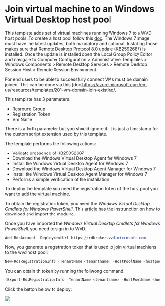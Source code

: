 # Join virtual machine to an Windows Virtual Desktop host pool

This template adds set of virtual machines running Windows 7 to a WVD host pools. To create a host pool follow this [doc](https://docs.microsoft.com/en-us/azure/virtual-desktop/create-host-pools-powershell).
The Windows 7 image must have the latest updates, both mandatory and optional. Installing those makes sure that Remote Desktop Protocol 8.0 update (KB2592687) is installed. 
Once the update is installed open the Local Group Policy Editor and navigate to Computer Configuration > Administrative Templates > Windows Components > Remote Desktop Services > Remote Desktop Session Host > Remote Session Environment. 

For end users to be able to successfully connect VMs must be domain joined. This can be done via this [doc]https://azure.microsoft.com/en-us/resources/templates/201-vm-domain-join-existing/.

This template has 3 parameters:

- Resrouce Group
- Registration Token
- Vm Name

There is a forth parameter but you should ignore it. It is just a timestamp for the custom script extension used by this template.

The template performs the following actions:
- Validate pressence of KB25952687 
- Download the Windows Virtual Desktop Agent for Windows 7 
- Install the Windows Virtual Desktop Agent for Windows 7
- Download the Windows Virtual Desktop Agent Manager for Windows 7 
- Install the Windows Virtual Desktop Agent Manager for Windows 7
- Performs a simple verification of the installation
 
To deploy the template you need the registration token of the host pool you want to add the virtual machine.

To obtain the registration token, you need the *Windows Virtual Desktop Cmdlets for Windows PowerShell*.
This [article](https://docs.microsoft.com/en-us/powershell/windows-virtual-desktop/overview) has the instrunction on how to download and import the modulre.

Once you have imported the *Windows Virtual Desktop Cmdlets for Windows PowerShell*, you need to sign in to WVD.

```powershell
Add-RdsAccount -DeploymentUrl https://rdbroker.wvd.microsoft.com
```

Now, you generate a registration token that is used to join virtual machiens to the wvd host pool:
```powershell
New-RdsRegistrationInfo -TenantName <tenantname> -HostPoolName <hostpoolname> -ExpirationHours <number of hours>
```

You can obtain th token by running the follwong command:
```powershell
(Export-RdsRegistrationInfo -TenantName <tenantname> -HostPoolName <hostpoolname>).Token
```




Click the button below to deploy:

<a href="https://portal.azure.com/#create/Microsoft.Template/uri/https:%2F%2Fraw.githubusercontent.com%2Fmadsamuel%2Fwvd%2Fmaster%2Fwin%25207%2520agent%2520deployment%2Fazuredeploy.json" target="_blank">
    <img src="http://azuredeploy.net/deploybutton.png"/>
</a>